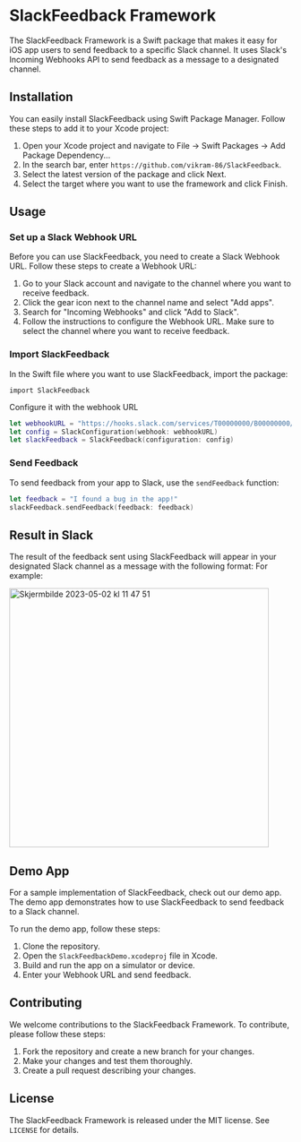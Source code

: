 # SlackFeedback Framework

The SlackFeedback Framework is a Swift package that makes it easy for iOS app users to send feedback to a specific Slack channel. It uses Slack's Incoming Webhooks API to send feedback as a message to a designated channel.

## Installation

You can easily install SlackFeedback using Swift Package Manager. Follow these steps to add it to your Xcode project:

1. Open your Xcode project and navigate to File -> Swift Packages -> Add Package Dependency...
2. In the search bar, enter `https://github.com/vikram-86/SlackFeedback`.
3. Select the latest version of the package and click Next.
4. Select the target where you want to use the framework and click Finish.

## Usage

### Set up a Slack Webhook URL

Before you can use SlackFeedback, you need to create a Slack Webhook URL. Follow these steps to create a Webhook URL:

1. Go to your Slack account and navigate to the channel where you want to receive feedback.
2. Click the gear icon next to the channel name and select "Add apps".
3. Search for "Incoming Webhooks" and click "Add to Slack".
4. Follow the instructions to configure the Webhook URL. Make sure to select the channel where you want to receive feedback.

### Import SlackFeedback

In the Swift file where you want to use SlackFeedback, import the package:

`import SlackFeedback`

Configure it with the webhook URL
```swift
let webhookURL = "https://hooks.slack.com/services/T00000000/B00000000/XXXXXXXXXXXXXXXXXXXXXXXX"
let config = SlackConfiguration(webhook: webhookURL)
let slackFeedback = SlackFeedback(configuration: config)
```

### Send Feedback

To send feedback from your app to Slack, use the `sendFeedback` function:
```swift
let feedback = "I found a bug in the app!"
slackFeedback.sendFeedback(feedback: feedback)
```

## Result in Slack

The result of the feedback sent using SlackFeedback will appear in your designated Slack channel as a message with the following format:
For example:

<img width="463" alt="Skjermbilde 2023-05-02 kl  11 47 51" src="https://user-images.githubusercontent.com/11430094/235636276-f6e9ddff-3847-431c-af98-a8efa031e91c.png">

## Demo App

For a sample implementation of SlackFeedback, check out our demo app. The demo app demonstrates how to use SlackFeedback to send feedback to a Slack channel.

To run the demo app, follow these steps:

1. Clone the repository.
2. Open the `SlackFeedbackDemo.xcodeproj` file in Xcode.
3. Build and run the app on a simulator or device.
4. Enter your Webhook URL and send feedback.

## Contributing

We welcome contributions to the SlackFeedback Framework. To contribute, please follow these steps:

1. Fork the repository and create a new branch for your changes.
2. Make your changes and test them thoroughly.
3. Create a pull request describing your changes.

## License

The SlackFeedback Framework is released under the MIT license. See `LICENSE` for details.
